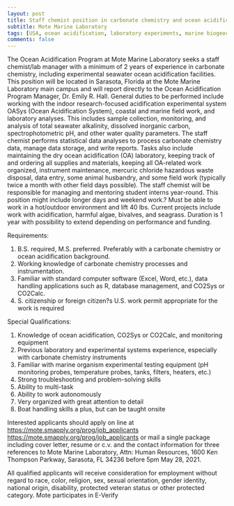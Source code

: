 ```yaml
---
layout: post
title: Staff chemist position in carbonate chemistry and ocean acidification (Sarasota, Florida)
subtitle: Mote Marine Laboratory
tags: [USA, ocean acidification, laboratory experiments, marine biogeochemistry]
comments: false
---
```


The Ocean Acidification Program at Mote Marine Laboratory seeks a staff
chemist/lab manager with a minimum of 2 years of experience in carbonate
chemistry, including experimental seawater ocean acidification
facilities. This position will be located in Sarasota, Florida at the
Mote Marine Laboratory main campus and will report directly to the Ocean
Acidification Program Manager, Dr. Emily R. Hall. General duties to be
performed include working with the indoor research-focused acidification
experimental system OASys (Ocean Acidification System), coastal and
marine field work, and laboratory analyses. This includes sample
collection, monitoring, and analysis of total seawater alkalinity,
dissolved inorganic carbon, spectrophotometric pH, and other water
quality parameters. The staff chemist performs statistical data analyses
to process carbonate chemistry data, manage data storage, and write
reports. Tasks also include maintaining the dry ocean acidification (OA)
laboratory, keeping track of and ordering all supplies and materials,
keeping all OA-related work organized, instrument maintenance, mercuric
chloride hazardous waste disposal, data entry, some animal husbandry,
and some field work (typically twice a month with other field days
possible). The staff chemist will be responsible for managing and
mentoring student interns year-round. This position might include longer
days and weekend work.? Must be able to work in a hot/outdoor
environment and lift 40 lbs. Current projects include work with
acidification, harmful algae, bivalves, and seagrass. Duration is 1 year
with possibility to extend depending on performance and funding.

Requirements:

 1. B.S. required, M.S. preferred. Preferably with a carbonate chemistry
    or ocean acidification background.
 2. Working knowledge of carbonate chemistry processes and instrumentation.
 3. Familiar with standard computer software (Excel, Word, etc.), data
    handling applications such as R, database management, and CO2Sys or
    CO2Calc.
 4. S. citizenship or foreign citizen?s U.S. work permit appropriate for
    the work is required

Special Qualifications:

 1. Knowledge of ocean acidification, CO2Sys or CO2Calc, and monitoring
    equipment
 2. Previous laboratory and experimental systems experience, especially
    with carbonate chemistry instruments
 3. Familiar with marine organism experimental testing equipment (pH
    monitoring probes, temperature probes, tanks, filters, heaters, etc.)
 4. Strong troubleshooting and problem-solving skills
 5. Ability to multi-task
 6. Ability to work autonomously
 7. Very organized with great attention to detail
 8. Boat handling skills a plus, but can be taught onsite

Interested applicants should apply on line at
https://mote.smapply.org/prog/job_applicants
<https://mote.smapply.org/prog/job_applicants> or mail a single package
including cover letter, resume or c.v. and the contact information for
three references to Mote Marine Laboratory, Attn: Human Resources, 1600
Ken Thompson Parkway, Sarasota, FL 34236 before 5pm May 28, 2021.

All qualified applicants will receive consideration for employment
without regard to race, color, religion, sex, sexual orientation, gender
identity, national origin, disability, protected veteran status or other
protected category. Mote participates in E-Verify
